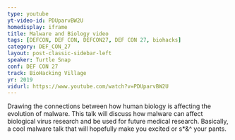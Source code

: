 ```yaml
---
type: youtube
yt-video-id: PDUparvBW2U
homedisplay: iframe
title: Malware and Biology video
tags: [DEFCON, DEF CON, DEFCON27, DEF CON 27, biohacks]
category: DEF_CON_27
layout: post-classic-sidebar-left
speaker: Turtle Snap
conf: DEF CON 27
track: BioHacking Village
yr: 2019
vidurl: https://www.youtube.com/watch?v=PDUparvBW2U
---
```

Drawing the connections between how human biology is affecting the evolution of malware. This talk will discuss how malware can affect biological virus research and be used for future medical research. Basically, a cool malware talk that will hopefully make you excited or s*&^ your pants.